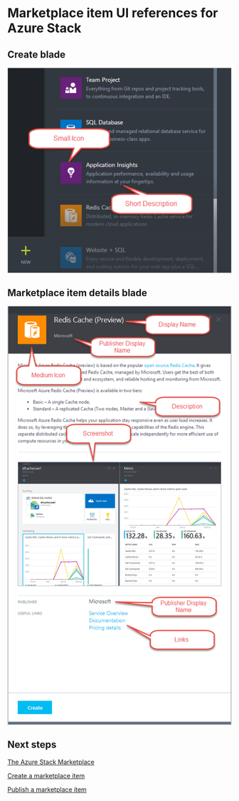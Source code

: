 <properties
	pageTitle="Marketplace Item metadata for Azure Stack | Microsoft Azure"
	description="View the Marketplace Item metadata for Azure Stack."
	services="azure-stack"
	documentationCenter=""
	authors="ErikjeMS"
	manager="v-kiwhit"
	editor=""/>

<tags
	ms.service="azure-stack"
	ms.workload="na"
	ms.tgt_pltfrm="na"
	ms.devlang="na"
	ms.topic="article"
	ms.date="01/29/2016"
	ms.author="erikje"/>

# Marketplace item UI references for Azure Stack

## Create blade

![](media/azure-stack-marketplace-item-ui-reference/image1.png)


## Marketplace item details blade

![](media/azure-stack-marketplace-item-ui-reference/image3.png)

## Next steps

[The Azure Stack Marketplace](azure-stack-marketplace.md)

[Create a marketplace item](azure-stack-create-marketplace-item.md)

[Publish a marketplace item](azure-stack-publish-marketplace-item.md)
